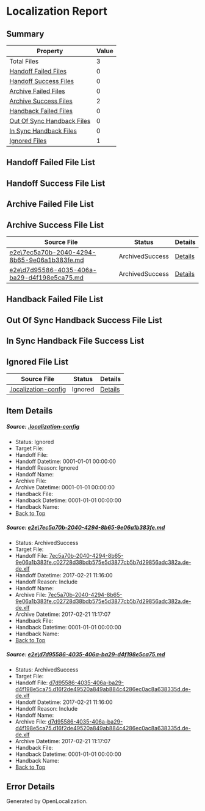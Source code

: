 # <a name='report-top'></a> Localization Report

## Summary
 Property | Value 
 -------- | ----- 
 Total Files | 3
[ Handoff Failed Files ](#handoff-failed-list)| 0
[ Handoff Success Files ](#handoff-success-list)| 0
[ Archive Failed Files ](#archive-failed-list)| 0
[ Archive Success Files ](#archive-success-list)| 2
[ Handback Failed Files ](#handback-failed-list)| 0
[ Out Of Sync Handback Files ](#outofsync-handback-success-list)| 0
[ In Sync Handback Files ](#insync-handback-success-list)| 0
[ Ignored Files ](#ignored-list)| 1

## <a name='handoff-failed-list'></a> Handoff Failed File List

## <a name='handoff-success-list'></a> Handoff Success File List

## <a name='archive-failed-list'></a> Archive Failed File List

## <a name='archive-success-list'></a> Archive Success File List
 Source File | Status | Details 
 ----------- | ------ | ------- 
 [e2e\7ec5a70b-2040-4294-8b65-9e06a1b383fe.md](https://github.com/OpenLocalizationTestOrg/ol-test4/blob/10bd15a7487a8dfd62043d80a5ddc5698e28caa4/e2e/7ec5a70b-2040-4294-8b65-9e06a1b383fe.md) | ArchivedSuccess | [Details](#bc781c829725b8b63251a0e55b33eb4fefd767681)
 [e2e\d7d95586-4035-406a-ba29-d4f198e5ca75.md](https://github.com/OpenLocalizationTestOrg/ol-test4/blob/10bd15a7487a8dfd62043d80a5ddc5698e28caa4/e2e/d7d95586-4035-406a-ba29-d4f198e5ca75.md) | ArchivedSuccess | [Details](#036f360ff8f18b1d0b0876ccd1f9d3d90afd81ac2)

## <a name='handback-failed-list'></a> Handback Failed File List

## <a name='outofsync-handback-success-list'></a> Out Of Sync Handback Success File List

## <a name='insync-handback-success-list'></a> In Sync Handback File Success List

## <a name='ignored-list'></a> Ignored File List
 Source File | Status | Details 
 ----------- | ------ | ------- 
 [.localization-config](https://github.com/OpenLocalizationTestOrg/ol-test4/blob/10bd15a7487a8dfd62043d80a5ddc5698e28caa4/.localization-config) | Ignored | [Details](#cb0632cf59c1387fc1742bfb9fa3c47f87e2e5c90)

## Item Details
##### <a name='cb0632cf59c1387fc1742bfb9fa3c47f87e2e5c90'></a> Source: [.localization-config](https://github.com/OpenLocalizationTestOrg/ol-test4/blob/10bd15a7487a8dfd62043d80a5ddc5698e28caa4/.localization-config)
* Status: Ignored
* Target File: 
* Handoff File: 
* Handoff Datetime: 0001-01-01 00:00:00
* Handoff Reason: Ignored
* Handoff Name: 
* Archive File: 
* Archive Datetime: 0001-01-01 00:00:00
* Handback File: 
* Handback Datetime: 0001-01-01 00:00:00
* Handback Name: 
* [Back to Top](#report-top)

##### <a name='bc781c829725b8b63251a0e55b33eb4fefd767681'></a> Source: [e2e\7ec5a70b-2040-4294-8b65-9e06a1b383fe.md](https://github.com/OpenLocalizationTestOrg/ol-test4/blob/10bd15a7487a8dfd62043d80a5ddc5698e28caa4/e2e/7ec5a70b-2040-4294-8b65-9e06a1b383fe.md)
* Status: ArchivedSuccess
* Target File: 
* Handoff File: [7ec5a70b-2040-4294-8b65-9e06a1b383fe.c02728d38bdb575e5d3877cb5b7d29856adc382a.de-de.xlf](https://github.com/OpenLocalizationTestOrg/ol-test4-handoff/blob/a242c961bcdd54bdda13e2abe5088b83d2ce1f44/ol-handoff/OpenLocalizationTestOrg/ol-test4-dede/xinjiang/ht/7ec5a70b-2040-4294-8b65-9e06a1b383fe.c02728d38bdb575e5d3877cb5b7d29856adc382a.de-de.xlf)
* Handoff Datetime: 2017-02-21 11:16:00
* Handoff Reason: Include
* Handoff Name: 
* Archive File: [7ec5a70b-2040-4294-8b65-9e06a1b383fe.c02728d38bdb575e5d3877cb5b7d29856adc382a.de-de.xlf](https://github.com/OpenLocalizationTestOrg/ol-test4-handoff/blob/ca6198d03686fd1aeb5f0a83f10cebb70fca082f/ol-archive/OpenLocalizationTestOrg/ol-test4-dede/xinjiang/ht/7ec5a70b-2040-4294-8b65-9e06a1b383fe.c02728d38bdb575e5d3877cb5b7d29856adc382a.de-de.xlf)
* Archive Datetime: 2017-02-21 11:17:07
* Handback File: 
* Handback Datetime: 0001-01-01 00:00:00
* Handback Name: 
* [Back to Top](#report-top)

##### <a name='036f360ff8f18b1d0b0876ccd1f9d3d90afd81ac2'></a> Source: [e2e\d7d95586-4035-406a-ba29-d4f198e5ca75.md](https://github.com/OpenLocalizationTestOrg/ol-test4/blob/10bd15a7487a8dfd62043d80a5ddc5698e28caa4/e2e/d7d95586-4035-406a-ba29-d4f198e5ca75.md)
* Status: ArchivedSuccess
* Target File: 
* Handoff File: [d7d95586-4035-406a-ba29-d4f198e5ca75.d16f2de49520a849ab884c4286ec0ac8a638335d.de-de.xlf](https://github.com/OpenLocalizationTestOrg/ol-test4-handoff/blob/a242c961bcdd54bdda13e2abe5088b83d2ce1f44/ol-handoff/OpenLocalizationTestOrg/ol-test4-dede/xinjiang/ht/d7d95586-4035-406a-ba29-d4f198e5ca75.d16f2de49520a849ab884c4286ec0ac8a638335d.de-de.xlf)
* Handoff Datetime: 2017-02-21 11:16:00
* Handoff Reason: Include
* Handoff Name: 
* Archive File: [d7d95586-4035-406a-ba29-d4f198e5ca75.d16f2de49520a849ab884c4286ec0ac8a638335d.de-de.xlf](https://github.com/OpenLocalizationTestOrg/ol-test4-handoff/blob/ca6198d03686fd1aeb5f0a83f10cebb70fca082f/ol-archive/OpenLocalizationTestOrg/ol-test4-dede/xinjiang/ht/d7d95586-4035-406a-ba29-d4f198e5ca75.d16f2de49520a849ab884c4286ec0ac8a638335d.de-de.xlf)
* Archive Datetime: 2017-02-21 11:17:07
* Handback File: 
* Handback Datetime: 0001-01-01 00:00:00
* Handback Name: 
* [Back to Top](#report-top)


## Error Details

Generated by OpenLocalization.

